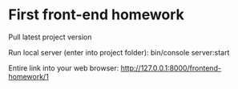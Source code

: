 # First front-end homework

Pull latest project version

Run local server (enter into project folder):
bin/console server:start

Entire link into your web browser:
http://127.0.0.1:8000/frontend-homework/1
